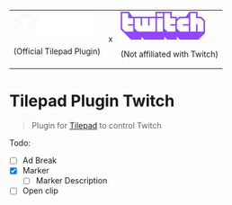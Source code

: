 <table>
<tr>
<td>
<img src="https://github.com/TilePad/tilepad-desktop/raw/main/assets/tilepad-logo.svg" width="150px">

(Official Tilepad Plugin)
</td>
<td>
x
</td>
<td>
<img src="./assets/twitch_wordmark_extruded_purple.png" width=150px">

(Not affiliated with Twitch)
</td>
</tr>
</table>

# Tilepad Plugin Twitch

> Plugin for [Tilepad](https://github.com/tilepad/tilepad-desktop) to control Twitch

Todo: 
- [ ] Ad Break 
- [x] Marker 
  - [ ] Marker Description
- [ ] Open clip
